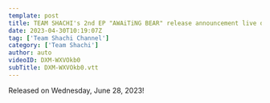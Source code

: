 ```yaml
---
template: post
title: TEAM SHACHI's 2nd EP "AWAiTiNG BEAR" release announcement live distribution, all songs produced by Kenta Matsukuma!
date: 2023-04-30T10:19:07Z
tag: ['Team Shachi Channel']
category: ['Team Shachi']
author: auto 
videoID: DXM-WXVOkb0
subTitle: DXM-WXVOkb0.vtt
---
```

Released on Wednesday, June 28, 2023!